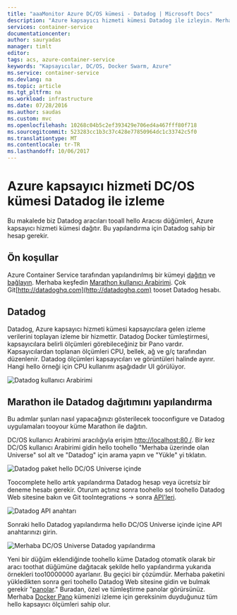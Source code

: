 ```yaml
---
title: "aaaMonitor Azure DC/OS kümesi - Datadog | Microsoft Docs"
description: "Azure kapsayıcı hizmeti kümesi Datadog ile izleyin. Merhaba DC/OS web kullanıcı Arabirimi toodeploy hello Datadog aracıları tooyour kümesi kullanın."
services: container-service
documentationcenter: 
author: sauryadas
manager: timlt
editor: 
tags: acs, azure-container-service
keywords: "Kapsayıcılar, DC/OS, Docker Swarm, Azure"
ms.service: container-service
ms.devlang: na
ms.topic: article
ms.tgt_pltfrm: na
ms.workload: infrastructure
ms.date: 07/28/2016
ms.author: saudas
ms.custom: mvc
ms.openlocfilehash: 10268c04b5c2ef393429e706ed4a467fff80f718
ms.sourcegitcommit: 523283cc1b3c37c428e77850964dc1c33742c5f0
ms.translationtype: MT
ms.contentlocale: tr-TR
ms.lasthandoff: 10/06/2017
---
```

# <a name="monitor-an-azure-container-service-dcos-cluster-with-datadog"></a>Azure kapsayıcı hizmeti DC/OS kümesi Datadog ile izleme
Bu makalede biz Datadog aracıları tooall hello Aracısı düğümleri, Azure kapsayıcı hizmeti kümesi dağıtır. Bu yapılandırma için Datadog sahip bir hesap gerekir. 

## <a name="prerequisites"></a>Ön koşullar
Azure Container Service tarafından yapılandırılmış bir kümeyi [dağıtın](container-service-deployment.md) ve [bağlayın](../container-service-connect.md). Merhaba keşfedin [Marathon kullanıcı Arabirimi](container-service-mesos-marathon-ui.md). Çok Git[http://datadoghq.com](http://datadoghq.com) tooset Datadog hesabı. 

## <a name="datadog"></a>Datadog
Datadog, Azure kapsayıcı hizmeti kümesi kapsayıcılara gelen izleme verilerini toplayan izleme bir hizmettir. Datadog Docker tümleştirmesi, kapsayıcılara belirli ölçümleri görebileceğiniz bir Pano vardır. Kapsayıcılardan toplanan ölçümleri CPU, bellek, ağ ve g/ç tarafından düzenlenir. Datadog ölçümleri kapsayıcıları ve görüntüleri halinde ayırır. Hangi hello örneği için CPU kullanımı aşağıdadır UI görülüyor.

![Datadog kullanıcı Arabirimi](./media/container-service-monitoring/datadog4.png)

## <a name="configure-a-datadog-deployment-with-marathon"></a>Marathon ile Datadog dağıtımını yapılandırma
Bu adımlar şunları nasıl yapacağınızı gösterilecek tooconfigure ve Datadog uygulamaları tooyour küme Marathon ile dağıtın. 

DC/OS kullanıcı Arabirimi aracılığıyla erişim [http://localhost:80 /](http://localhost:80/). Bir kez DC/OS kullanıcı Arabirimi gidin hello toohello "Merhaba üzerinde olan Universe" sol alt ve "Datadog" için arama yapın ve "Yükle" yi tıklatın.

![Datadog paket hello DC/OS Universe içinde](./media/container-service-monitoring/datadog1.png)

Toocomplete hello artık yapılandırma Datadog hesap veya ücretsiz bir deneme hesabı gerekir. Oturum açtınız sonra toohello sol toohello Datadog Web sitesine bakın ve Git tooIntegrations -> sonra [API'leri](https://app.datadoghq.com/account/settings#api). 

![Datadog API anahtarı](./media/container-service-monitoring/datadog2.png)

Sonraki hello Datadog yapılandırma hello DC/OS Universe içinde içine API anahtarınızı girin. 

![Merhaba DC/OS Universe Datadog yapılandırma](./media/container-service-monitoring/datadog3.png) 

Yeni bir düğüm eklendiğinde toohello küme Datadog otomatik olarak bir aracı toothat düğümüne dağıtacak şekilde hello yapılandırma yukarıda örnekleri too10000000 ayarlanır. Bu geçici bir çözümdür. Merhaba paketini yükledikten sonra geri toohello Datadog Web sitesine gidin ve bulmak gerekir "[panolar](https://app.datadoghq.com/dash/list)." Buradan, özel ve tümleştirme panolar görürsünüz. Merhaba [Docker Pano](https://app.datadoghq.com/screen/integration/docker) kümenizi izleme için gereksinim duyduğunuz tüm hello kapsayıcı ölçümleri sahip olur. 

